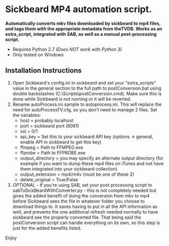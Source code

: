 Sickbeard MP4 automation script.
==============

**Automatically converts mkv files downloaded by sickbeard to mp4 files, and tags them with the appropriate metadata from theTVDB. Works as an extra_script, integrated with SAB, as well as a manual post-processing script.**

- Requires Python 2.7 *(Does NOT work with Python 3)*
- Only tested on Windows

Installation Instructions
--------------
1. Open Sickbeard's config.ini in sickbeard and set your "extra_scripts" value in the general section to the full path to postConversion.bat using double backslashes (C:\\Scripts\\postConversion.cmd). Make sure this is done while Sickbeard is not running or it will be reverted.
2. Rename autoProcess.ini.sample to autoprocess.ini. This will replace the need for autoProcessTV.cfg, so you don't need to manage 2 files. Set the variables:
    - host = probably localhost
    - port = sickbeard port (8081)
    - ssl = 0/1
    - api_key = Set this to your sickbeard API key (options -> general, enable API in sickbeard to get this key)
    - ffmpeg = Path to FFMPEG.exe
    - ffprobe = Path to FFPROBE.exe
    - output_directory = you may specify an alternate output directory (for example if you want to dump these mp4 files on iTunes and not have them integrated into your sickbeard collection)
    - output_extension = mp4/m4v (must be one of these 2)
    - delete_original = True/False
3. *OPTIONAL* - If you're using SAB, set your post processing script to sabToSickBeardWithConverter.py - this is not completely needed but gives the added benefit of doing the conversion from mkv to mp4 before Sickbeard sees the file in whatever folder you choose to download things to. It saves having to put in all the API information as well, and prevents the one additional refresh needed normally to have sickbeard see the properly converted file. That being said the postConversion script can handle everything on its own, so this step is just for the added benefits listed.

Enjoy
